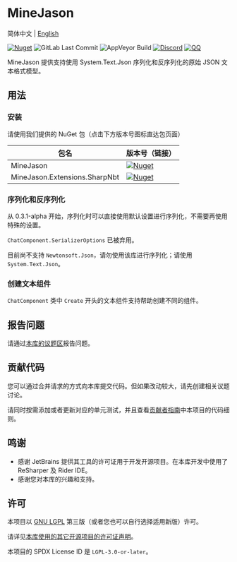 # MineJason

简体中文 | [English](README-en.md)

[![Nuget](https://img.shields.io/nuget/v/MineJason?style=flat-square&logo=nuget&label=%20)](https://www.nuget.org/packages/MineJason)
![GitLab Last Commit](https://img.shields.io/gitlab/last-commit/WithLithum%2FMineJason?tyle=flat-square)
![AppVeyor Build](https://img.shields.io/appveyor/build/WithLithum/minejason?style=flat-square&logo=appveyor&logoColor=white&label=%20)
[![Discord](https://img.shields.io/discord/1178887806286823424?style=flat-square&logo=discord&logoColor=white&label=%20&color=blue)](https://discord.gg/UFfWb9Rj)
[![QQ](https://img.shields.io/badge/qq%20group-join-blue?style=flat-square
)](https://qm.qq.com/cgi-bin/qm/qr?k=reIRa9w7-vMBemqim7NdREX7vNKirNFo&jump_from=webapi&authKey=UnyZ5LWlfV8g8VCEffm2CShHd9PVPHP5CaXVbxkF2wwZj6FtXGEU/M7jRbU4e/K2)

MineJason 提供支持使用 System.Text.Json 序列化和反序列化的原始 JSON 文本格式模型。

## 用法

### 安装

请使用我们提供的 NuGet 包（点击下方版本号图标直达包页面）

| 包名                          | 版本号（链接）                                                                                                                                                                 |
|-------------------------------|-------------------------------------------------------------------------------------------------------------------------------------------------------------------------------|
| MineJason                     | [![Nuget](https://img.shields.io/nuget/v/MineJason?style=flat-square&logo=nuget&label=%20)](https://www.nuget.org/packages/MineJason)                                         |
| MineJason.Extensions.SharpNbt | [![Nuget](https://img.shields.io/nuget/v/MineJason.Extensions.SharpNbt?style=flat-square&logo=nuget&label=%20)](https://www.nuget.org/packages/MineJason.Extensions.SharpNbt) |

### 序列化和反序列化

从 0.3.1-alpha 开始，序列化时可以直接使用默认设置进行序列化，不需要再使用特殊的设置。

`ChatComponent.SerializerOptions` 已被弃用。

目前尚不支持 `Newtonsoft.Json`，请勿使用该库进行序列化；请使用 `System.Text.Json`。

### 创建文本组件

`ChatComponent` 类中 `Create` 开头的文本组件支持帮助创建不同的组件。

## 报告问题

请通过[本库的议题区](https://gitlab.com/WithLithum/MineJason/issues)报告问题。

## 贡献代码

您可以通过合并请求的方式向本库提交代码。但如果改动较大，请先创建相关议题讨论。

请同时按需添加或者更新对应的单元测试，并且查看[贡献者指南](CONTRIBUTING.md)中本项目的代码细则。

## 鸣谢

- 感谢 JetBrains 提供其工具的许可证用于开发开源项目。在本库开发中使用了 ReSharper 及 Rider IDE。
- 感谢您对本库的兴趣和支持。

## 许可

本项目以 [GNU LGPL](COPYING.LESSER.txt) 第三版（或者您也可以自行选择适用新版）许可。

请详见[本库使用的其它开源项目的许可证声明](ACKNOWLEDGEMENTS.txt)。

本项目的 SPDX License ID 是 `LGPL-3.0-or-later`。
